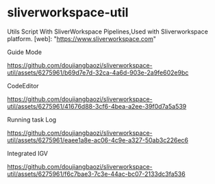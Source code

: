 # sliverworkspace-util
Utils Script With SliverWorkspace Pipelines,Used with Sliverworkspace platform. 
[web]: 	"https://www.sliverworkspace.com"

Guide Mode

https://github.com/doujiangbaozi/sliverworkspace-util/assets/6275961/b69d7e7d-32ca-4a6d-903e-2a9fe602e9bc


CodeEditor

https://github.com/doujiangbaozi/sliverworkspace-util/assets/6275961/41676d88-3cf6-4bea-a2ee-39f0d7a5a539

Running task Log

https://github.com/doujiangbaozi/sliverworkspace-util/assets/6275961/eaee1a8e-ac06-4c9e-a327-50ab3c226ec6

Integrated IGV

https://github.com/doujiangbaozi/sliverworkspace-util/assets/6275961/f6c7bae3-7c3e-44ac-bc07-2133dc3fa536

